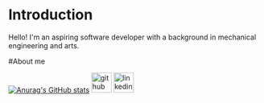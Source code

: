 # Introduction

Hello! I'm an aspiring software developer with a background in mechanical engineering and arts.

#About me


[![Anurag's GitHub stats](https://github-readme-stats.vercel.app/api?username=CueEpicMusic)](https://github.com/anuraghazra/github-readme-stats)
[<img src='https://cdn.jsdelivr.net/npm/simple-icons@3.0.1/icons/github.svg' alt='github' height='40'>](https://github.com/CueEpicMusic)  [<img src='https://cdn.jsdelivr.net/npm/simple-icons@3.0.1/icons/linkedin.svg' alt='linkedin' height='40'>](https://www.linkedin.com/in/tom-lo/)
